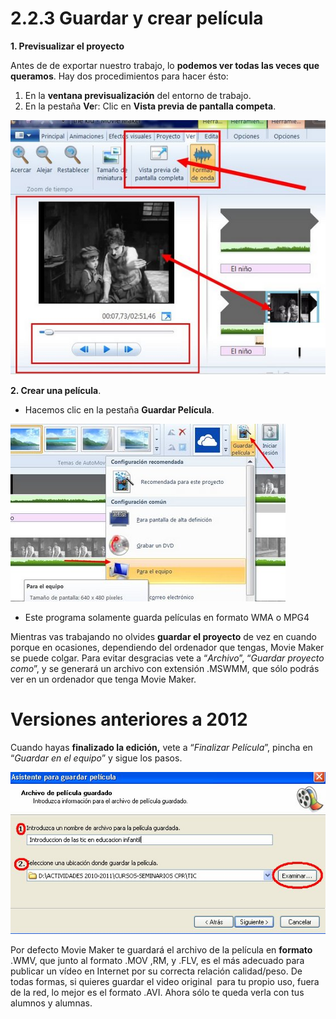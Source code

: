 # 2.2.3 Guardar y crear película

**1\. Previsualizar el proyecto**

Antes de de exportar nuestro trabajo, lo **podemos ver todas las veces que queramos**. Hay dos procedimientos para hacer ésto:

1.  En la **ventana previsualización** del entorno de trabajo.
2.  En la pestaña **Ve**r: Clic en **Vista previa de pantalla competa**.


![Vista previa en Movie Maker](img/previsualizarmoviemaker.jpg "Vista previa en Movie Maker")




**2\. Crear una película**.

*   Hacemos clic en la pestaña **Guardar Película**.


![Guardar pelicula en Movie Maker](img/guardarpeliculamoviemaker.jpg "Guardar película Movie Maker")




*   Este programa solamente guarda películas en formato WMA o MPG4

Mientras vas trabajando no olvides **guardar el proyecto** de vez en cuando porque en ocasiones, dependiendo del ordenador que tengas, Movie Maker se puede colgar. Para evitar desgracias vete a “_Archivo_”, “_Guardar proyecto como_”, y se generará un archivo con extensión .MSWMM, que sólo podrás ver en un ordenador que tenga Movie Maker.

# Versiones anteriores a 2012

Cuando hayas **finalizado la edición,** vete a “_Finalizar Película_”, pincha en “_Guardar en el equipo_” y sigue los pasos.


![Asistente para guardar película de Movie Maker](img/crear_pelicula1.jpg "Asistente para guardar película")




Por defecto Movie Maker te guardará el archivo de la película en **formato** .WMV, que junto al formato .MOV ,RM, y .FLV, es el más adecuado para publicar un vídeo en Internet por su correcta relación calidad/peso. De todas formas, si quieres guardar el video original  para tu propio uso, fuera de la red, lo mejor es el formato .AVI. Ahora sólo te queda verla con tus alumnos y alumnas.

